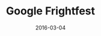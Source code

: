 ---
layout: site
title: "Google Frightfest"
date: 2016-03-04
categories: [google]
version: 1.4.5
major: 1
minor: 4
patch: 5
slug: google-frightfest
link: https://frightgeist.withgoogle.com/
permalink: /sites/:slug
---